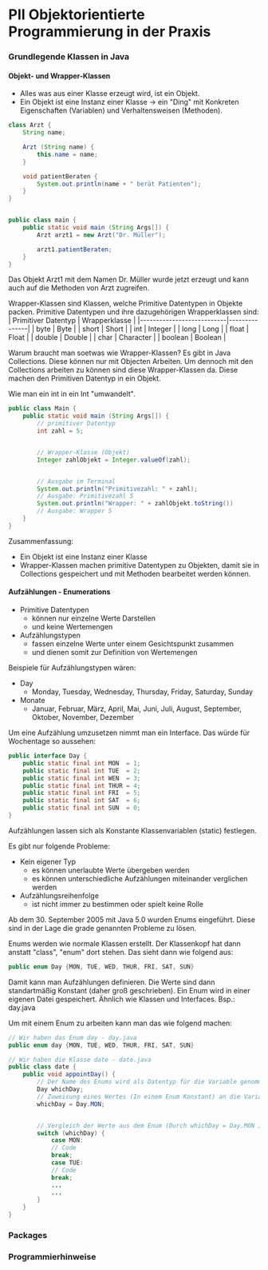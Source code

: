# PII Objektorientierte Programmierung in der Praxis
### Grundlegende Klassen in Java
#### Objekt- und Wrapper-Klassen
- Alles was aus einer Klasse erzeugt wird, ist ein Objekt.
- Ein Objekt ist eine Instanz einer Klasse -> ein "Ding" mit Konkreten Eigenschaften (Variablen) und Verhaltensweisen (Methoden).
```java
class Arzt {
    String name; 

    Arzt (String name) {
        this.name = name;
    }

    void patientBeraten {
        System.out.println(name + " berät Patienten");
    }
}


public class main {
    public static void main (String Args[]) {
        Arzt arzt1 = new Arzt("Dr. Müller");

        arzt1.patientBeraten;
    }
}
```
Das Objekt Arzt1 mit dem Namen Dr. Müller wurde jetzt erzeugt und kann auch auf die Methoden von Arzt zugreifen.


Wrapper-Klassen sind Klassen, welche Primitive Datentypen in Objekte packen. 
Primitive Datentypen und ihre dazugehörigen Wrapperklassen sind: 
| Primitiver Datentyp       | Wrapperklasse |
|---------------------------|---------------|
| byte                      | Byte          |
| short                     | Short         |
| int                       | Integer       |
| long                      | Long          |
| float                     | Float         |
| double                    | Double        |
| char                      | Character     |
| boolean                   | Boolean       |

Warum braucht man soetwas wie Wrapper-Klassen?
Es gibt in Java Collections. Diese können nur mit Objecten Arbeiten. Um dennoch mit den Collections arbeiten zu können sind diese Wrapper-Klassen da. Diese machen den Primitiven Datentyp in ein Objekt. 

Wie man ein int in ein Int "umwandelt".
```java
public class Main {
    public static void main (String Args[]) {
        // primitiver Datentyp 
        int zahl = 5;


        // Wrapper-Klasse (Objekt)
        Integer zahlObjekt = Integer.valueOf(zahl);


        // Ausgabe im Terminal
        System.out.println("Primitivezahl: " + zahl); 
        // Ausgabe: Primitivezahl 5
        System.out.println("Wrapper: " + zahlObjekt.toString())
        // Ausgabe: Wrapper 5 
    }
}
```

Zusammenfassung: 
- Ein Objekt ist eine Instanz einer Klasse
- Wrapper-Klassen machen primitive Datentypen zu Objekten, damit sie in Collections gespeichert und mit Methoden bearbeitet werden können. 

#### Aufzählungen - Enumerations
- Primitive Datentypen
    - können nur einzelne Werte Darstellen
    - und keine Wertemengen
- Aufzählungstypen
    - fassen einzelne Werte unter einem Gesichtspunkt zusammen
    - und dienen somit zur Definition von Wertemengen

Beispiele für Aufzählungstypen wären:
- Day
    - Monday, Tuesday, Wednesday, Thursday, Friday, Saturday, Sunday
- Monate
    - Januar, Februar, März, April, Mai, Juni, Juli, August, September, Oktober, November, Dezember

Um eine Aufzählung umzusetzen nimmt man ein Interface.
Das würde für Wochentage so aussehen: 
```java 
public interface Day {
    public static final int MON  = 1;
    public static final int TUE  = 2;
    public static final int WEN  = 3;
    public static final int THUR = 4;
    public static final int FRI  = 5;
    public static final int SAT  = 6;
    public static final int SUN  = 0;
}
```
Aufzählungen lassen sich als Konstante Klassenvariablen (static) festlegen.

Es gibt nur folgende Probleme: 
- Kein eigener Typ
    - es können unerlaubte Werte übergeben werden
    - es können unterschiedliche Aufzählungen miteinander verglichen werden   
- Aufzählungsreihenfolge
    - ist nicht immer zu bestimmen oder spielt keine Rolle

Ab dem 30. September 2005 mit Java 5.0 wurden Enums eingeführt. Diese sind in der Lage die grade genannten Probleme zu lösen. 

Enums werden wie normale Klassen erstellt. Der Klassenkopf hat dann anstatt "class", "enum" dort stehen. 
Das sieht dann wie folgend aus:

```java 
public enum Day {MON, TUE, WED, THUR, FRI, SAT, SUN}
```
Damit kann man Aufzählungen definieren. Die Werte sind dann standartmäßig Konstant (daher groß geschrieben). Ein Enum wird in einer eigenen Datei gespeichert. Ähnlich wie Klassen und Interfaces. Bsp.: day.java 

Um mit einem Enum zu arbeiten kann man das wie folgend machen: 
```java 
// Wir haben das Enum day - day.java
public enum day {MON, TUE, WED, THUR, FRI, SAT, SUN}

// Wir haben die Klasse date - date.java 
public class date {
    public void appointDay() {
        // Der Name des Enums wird als Datentyp für die Variable genommen.
        Day whichDay;
        // Zuweisung eines Wertes (In einem Enum Konstant) an die Variable whichDay 
        whichDay = Day.MON;


        // Vergleich der Werte aus dem Enum (Durch whichDay = Day.MON ist es aber aktuell auf MON festgelegt.)
        switch (whichDay) {
            case MON:
            // Code 
            break;
            case TUE:
            // Code 
            break;
            ...
            ...
        }
    }
}
```
    


### Packages
### Programmierhinweise